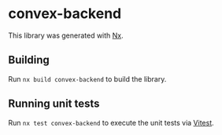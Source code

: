 # convex-backend

This library was generated with [Nx](https://nx.dev).

## Building

Run `nx build convex-backend` to build the library.

## Running unit tests

Run `nx test convex-backend` to execute the unit tests via [Vitest](https://vitest.dev/).
